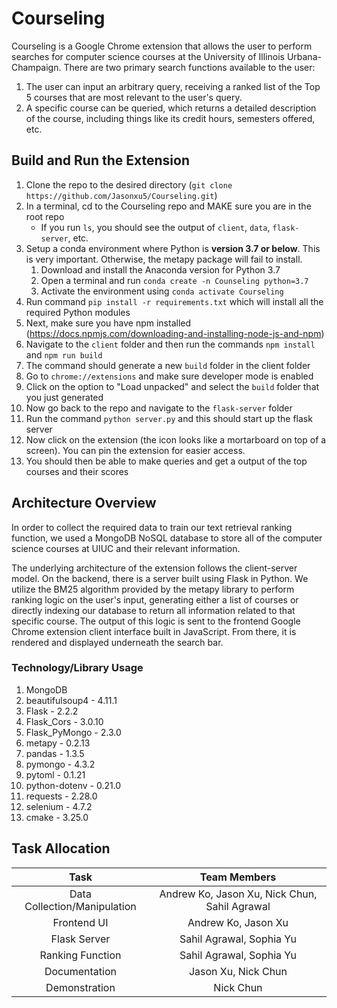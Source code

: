 # Courseling

Courseling is a Google Chrome extension that allows the user to perform searches for computer science courses at the University of Illinois Urbana-Champaign. There are two primary search functions available to the user:

1. The user can input an arbitrary query, receiving a ranked list of the Top 5 courses that are most relevant to the user's query.
2. A specific course can be queried, which returns a detailed description of the course, including things like its credit hours, semesters offered, etc.


## Build and Run the Extension
1. Clone the repo to the desired directory (`git clone https://github.com/Jasonxu5/Courseling.git`)
2. In a terminal, cd to the Courseling repo and MAKE sure you are in the root repo
    - If you run `ls`, you should see the output of `client`, `data`, `flask-server`, etc.
3. Setup a conda environment where Python is **version 3.7 or below**. This is very important. Otherwise, the metapy package will fail to install.
    1. Download and install the Anaconda version for Python 3.7
    2. Open a terminal and run `conda create -n Counseling python=3.7`
    3. Activate the environment using `conda activate Courseling`
4. Run command `pip install -r requirements.txt` which will install all the required Python modules
5. Next, make sure you have npm installed (https://docs.npmjs.com/downloading-and-installing-node-js-and-npm)
6. Navigate to the `client` folder and then run the commands `npm install` and `npm run build`
7. The command should generate a new `build` folder in the client folder
8. Go to `chrome://extensions` and make sure developer mode is enabled
9. Click on the option to "Load unpacked" and select the `build` folder that you just generated
10. Now go back to the repo and navigate to the `flask-server` folder
11. Run the command `python server.py` and this should start up the flask server
12. Now click on the extension (the icon looks like a mortarboard on top of a screen). You can pin the extension for easier access.
13. You should then be able to make queries and get a output of the top courses and their scores


## Architecture Overview
In order to collect the required data to train our text retrieval ranking function, we used a MongoDB NoSQL database to store all of the computer science courses at UIUC and their relevant information.

The underlying architecture of the extension follows the client-server model. On the backend, there is a server built using Flask in Python. We utilize the BM25 algorithm provided by the metapy library to perform ranking logic on the user's input, generating either a list of courses or directly indexing our database to return all information related to that specific course. The output of this logic is sent to the frontend Google Chrome extension client interface built in JavaScript. From there, it is rendered and displayed underneath the search bar.

### Technology/Library Usage
1. MongoDB
2. beautifulsoup4 - 4.11.1
3. Flask - 2.2.2
4. Flask_Cors - 3.0.10
5. Flask_PyMongo - 2.3.0
6. metapy - 0.2.13
7. pandas - 1.3.5
8. pymongo - 4.3.2
9. pytoml - 0.1.21
10. python-dotenv - 0.21.0
11. requests - 2.28.0
12. selenium - 4.7.2
13. cmake - 3.25.0


## Task Allocation
| Task           | Team Members |
| :------------: | :------------: |
| Data Collection/Manipulation | Andrew Ko, Jason Xu, Nick Chun, Sahil Agrawal |
| Frontend UI | Andrew Ko, Jason Xu |
| Flask Server | Sahil Agrawal, Sophia Yu |
| Ranking Function | Sahil Agrawal, Sophia Yu |
| Documentation | Jason Xu, Nick Chun |
| Demonstration | Nick Chun |